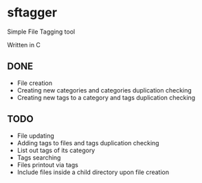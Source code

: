 # sftagger
Simple File Tagging tool

Written in C

## DONE
* File creation
* Creating new categories and categories duplication checking
* Creating new tags to a category and tags duplication checking

## TODO
* File updating
* Adding tags to files and tags duplication checking
* List out tags of its category
* Tags searching
* Files printout via tags
* Include files inside a child directory upon file creation

